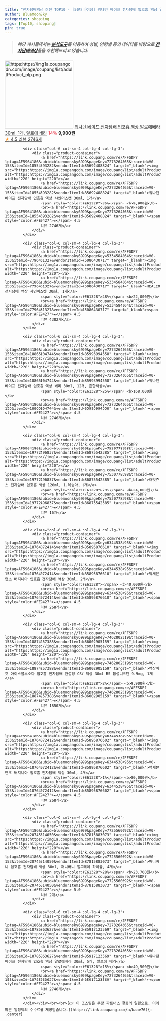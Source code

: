 ```yaml
---
title: "전자담배액상 추천 TOP10 - [50대][여성] 워나던 베이프 전자담배 입호흡 액상 알로에베라 30ml, 1개, 알로에 베라"
author: BlueMoonSky
categories: shopping
tags: [Top10, shopping]
pin: true
---
```


> ##### 해당 게시물에서는 [**분석도구**](https://itemscout.io/)를 이용하여 **성별**, **연령별** 등의 데이터를 바탕으로 [**전자담배액상**](https://link.coupang.com/a/baae76)들을 추천해드리고 있습니다.
<div class="container"><div class="row">
            <div class="col-6 col-sm-4 col-lg-4 col-lg-3">
                <div class="product-container">
                    <a href="https://link.coupang.com/re/AFFSDP?lptag=AF5964186&subid=bluemoonsky6999&pageKey=7273264665&traceid=V0-153&itemId=18554593272&vendorItemId=85692408823" target="_blank"><img src="https:https://img1a.coupangcdn.com/image/coupang/list/adultProduct_plp.png" alt="https:https://img1a.coupangcdn.com/image/coupang/list/adultProduct_plp.png" width="220" height="220"></a>
                    <a href="https://link.coupang.com/re/AFFSDP?lptag=AF5964186&subid=bluemoonsky6999&pageKey=7273264665&traceid=V0-153&itemId=18554593272&vendorItemId=85692408823" target="_blank">워나던 베이프 전자담배 입호흡 액상 알로에베라 30ml, 1개, 알로에 베라</a>
                    <span style="color:#E61328">14%</span> <b>9,900원</b>
                    <br><a href="https://link.coupang.com/re/AFFSDP?lptag=AF5964186&subid=bluemoonsky6999&pageKey=7273264665&traceid=V0-153&itemId=18554593272&vendorItemId=85692408823" target="_blank"><span style="color:#FE9427">★</span> 4.5
                    리뷰 2746개</a>
                </div>
            </div>
            
            <div class="col-6 col-sm-4 col-lg-4 col-lg-3">
                <div class="product-container">
                    <a href="https://link.coupang.com/re/AFFSDP?lptag=AF5964186&subid=bluemoonsky6999&pageKey=7273264665&traceid=V0-153&itemId=18554593282&vendorItemId=85692408824" target="_blank"><img src="https:https://img1a.coupangcdn.com/image/coupang/list/adultProduct_plp.png" alt="https:https://img1a.coupangcdn.com/image/coupang/list/adultProduct_plp.png" width="220" height="220"></a>
                    <a href="https://link.coupang.com/re/AFFSDP?lptag=AF5964186&subid=bluemoonsky6999&pageKey=7273264665&traceid=V0-153&itemId=18554593282&vendorItemId=85692408824" target="_blank">워나던 베이프 전자담배 입호흡 액상 샤인머스캣 30ml, 1개</a>
                    <span style="color:#E61328">35%</span> <b>9,900원</b>
                    <br><a href="https://link.coupang.com/re/AFFSDP?lptag=AF5964186&subid=bluemoonsky6999&pageKey=7273264665&traceid=V0-153&itemId=18554593282&vendorItemId=85692408824" target="_blank"><span style="color:#FE9427">★</span> 4.5
                    리뷰 2746개</a>
                </div>
            </div>
            
            <div class="col-6 col-sm-4 col-lg-4 col-lg-3">
                <div class="product-container">
                    <a href="https://link.coupang.com/re/AFFSDP?lptag=AF5964186&subid=bluemoonsky6999&pageKey=5334584064&traceid=V0-153&itemId=7796431327&vendorItemId=75086430717" target="_blank"><img src="https:https://img1a.coupangcdn.com/image/coupang/list/adultProduct_plp.png" alt="https:https://img1a.coupangcdn.com/image/coupang/list/adultProduct_plp.png" width="220" height="220"></a>
                    <a href="https://link.coupang.com/re/AFFSDP?lptag=AF5964186&subid=bluemoonsky6999&pageKey=5334584064&traceid=V0-153&itemId=7796431327&vendorItemId=75086430717" target="_blank">HEALER 전자담배 액상 샤인머스켓 30ml, 1개</a>
                    <span style="color:#E61328">48%</span> <b>22,000원</b>
                    <br><a href="https://link.coupang.com/re/AFFSDP?lptag=AF5964186&subid=bluemoonsky6999&pageKey=5334584064&traceid=V0-153&itemId=7796431327&vendorItemId=75086430717" target="_blank"><span style="color:#FE9427">★</span> 4.5
                    리뷰 4382개</a>
                </div>
            </div>
            
            <div class="col-6 col-sm-4 col-lg-4 col-lg-3">
                <div class="product-container">
                    <a href="https://link.coupang.com/re/AFFSDP?lptag=AF5964186&subid=bluemoonsky6999&pageKey=7273264665&traceid=V0-153&itemId=18865104744&vendorItemId=85993994558" target="_blank"><img src="https:https://img1a.coupangcdn.com/image/coupang/list/adultProduct_plp.png" alt="https:https://img1a.coupangcdn.com/image/coupang/list/adultProduct_plp.png" width="220" height="220"></a>
                    <a href="https://link.coupang.com/re/AFFSDP?lptag=AF5964186&subid=bluemoonsky6999&pageKey=7273264665&traceid=V0-153&itemId=18865104744&vendorItemId=85993994558" target="_blank">워나던 베이프 전자담배 입호흡 액상 베리 30ml, 12개, 혼합색상</a>
                    <span style="color:#E61328">25%</span> <b>168,000원</b>
                    <br><a href="https://link.coupang.com/re/AFFSDP?lptag=AF5964186&subid=bluemoonsky6999&pageKey=7273264665&traceid=V0-153&itemId=18865104744&vendorItemId=85993994558" target="_blank"><span style="color:#FE9427">★</span> 4.5
                    리뷰 2746개</a>
                </div>
            </div>
            
            <div class="col-6 col-sm-4 col-lg-4 col-lg-3">
                <div class="product-container">
                    <a href="https://link.coupang.com/re/AFFSDP?lptag=AF5964186&subid=bluemoonsky6999&pageKey=7530778398&traceid=V0-153&itemId=19772496837&vendorItemId=86875542385" target="_blank"><img src="https:https://img1a.coupangcdn.com/image/coupang/list/adultProduct_plp.png" alt="https:https://img1a.coupangcdn.com/image/coupang/list/adultProduct_plp.png" width="220" height="220"></a>
                    <a href="https://link.coupang.com/re/AFFSDP?lptag=AF5964186&subid=bluemoonsky6999&pageKey=7530778398&traceid=V0-153&itemId=19772496837&vendorItemId=86875542385" target="_blank">래빗쥬스 전자담배 입호흡 액상 120ml, 1.복숭아, 1개</a>
                    <span style="color:#E61328">79%</span> <b>24,800원</b>
                    <br><a href="https://link.coupang.com/re/AFFSDP?lptag=AF5964186&subid=bluemoonsky6999&pageKey=7530778398&traceid=V0-153&itemId=19772496837&vendorItemId=86875542385" target="_blank"><span style="color:#FE9427">★</span> 4.5
                    리뷰 16개</a>
                </div>
            </div>
            
            <div class="col-6 col-sm-4 col-lg-4 col-lg-3">
                <div class="product-container">
                    <a href="https://link.coupang.com/re/AFFSDP?lptag=AF5964186&subid=bluemoonsky6999&pageKey=6344538495&traceid=V0-153&itemId=18764072414&vendorItemId=85895876610" target="_blank"><img src="https:https://img1a.coupangcdn.com/image/coupang/list/adultProduct_plp.png" alt="https:https://img1a.coupangcdn.com/image/coupang/list/adultProduct_plp.png" width="220" height="220"></a>
                    <a href="https://link.coupang.com/re/AFFSDP?lptag=AF5964186&subid=bluemoonsky6999&pageKey=6344538495&traceid=V0-153&itemId=18764072414&vendorItemId=85895876610" target="_blank">맥세븐 연초 버지니아 입호흡 전자담배 액상 30ml, 2개</a>
                    <span style="color:#E61328"></span> <b>40,000원</b>
                    <br><a href="https://link.coupang.com/re/AFFSDP?lptag=AF5964186&subid=bluemoonsky6999&pageKey=6344538495&traceid=V0-153&itemId=18764072414&vendorItemId=85895876610" target="_blank"><span style="color:#FE9427">★</span> 4.5
                    리뷰 268개</a>
                </div>
            </div>
            
            <div class="col-6 col-sm-4 col-lg-4 col-lg-3">
                <div class="product-container">
                    <a href="https://link.coupang.com/re/AFFSDP?lptag=AF5964186&subid=bluemoonsky6999&pageKey=7462802019&traceid=V0-153&itemId=18874257388&vendorItemId=86002905159" target="_blank"><img src="https:https://img1a.coupangcdn.com/image/coupang/list/adultProduct_plp.png" alt="https:https://img1a.coupangcdn.com/image/coupang/list/adultProduct_plp.png" width="220" height="220"></a>
                    <a href="https://link.coupang.com/re/AFFSDP?lptag=AF5964186&subid=bluemoonsky6999&pageKey=7462802019&traceid=V0-153&itemId=18874257388&vendorItemId=86002905159" target="_blank">액상마켓 아이스블루소다 입호흡 전자담배 완성형 CSV 액상 30ml RS 합성니코틴 9.9mg, 1개</a>
                    <span style="color:#E61328">2%</span> <b>9,900원</b>
                    <br><a href="https://link.coupang.com/re/AFFSDP?lptag=AF5964186&subid=bluemoonsky6999&pageKey=7462802019&traceid=V0-153&itemId=18874257388&vendorItemId=86002905159" target="_blank"><span style="color:#FE9427">★</span> 4.5
                    리뷰 1850개</a>
                </div>
            </div>
            
            <div class="col-6 col-sm-4 col-lg-4 col-lg-3">
                <div class="product-container">
                    <a href="https://link.coupang.com/re/AFFSDP?lptag=AF5964186&subid=bluemoonsky6999&pageKey=6344538495&traceid=V0-153&itemId=18764072412&vendorItemId=85895876602" target="_blank"><img src="https:https://img1a.coupangcdn.com/image/coupang/list/adultProduct_plp.png" alt="https:https://img1a.coupangcdn.com/image/coupang/list/adultProduct_plp.png" width="220" height="220"></a>
                    <a href="https://link.coupang.com/re/AFFSDP?lptag=AF5964186&subid=bluemoonsky6999&pageKey=6344538495&traceid=V0-153&itemId=18764072412&vendorItemId=85895876602" target="_blank">맥세븐 연초 버지니아 입호흡 전자담배 액상 30ml, 4개</a>
                    <span style="color:#E61328">1%</span> <b>80,000원</b>
                    <br><a href="https://link.coupang.com/re/AFFSDP?lptag=AF5964186&subid=bluemoonsky6999&pageKey=6344538495&traceid=V0-153&itemId=18764072412&vendorItemId=85895876602" target="_blank"><span style="color:#FE9427">★</span> 4.5
                    리뷰 268개</a>
                </div>
            </div>
            
            <div class="col-6 col-sm-4 col-lg-4 col-lg-3">
                <div class="product-container">
                    <a href="https://link.coupang.com/re/AFFSDP?lptag=AF5964186&subid=bluemoonsky6999&pageKey=7725560692&traceid=V0-153&itemId=20745514050&vendorItemId=87815883073" target="_blank"><img src="https:https://img1a.coupangcdn.com/image/coupang/list/adultProduct_plp.png" alt="https:https://img1a.coupangcdn.com/image/coupang/list/adultProduct_plp.png" width="220" height="220"></a>
                    <a href="https://link.coupang.com/re/AFFSDP?lptag=AF5964186&subid=bluemoonsky6999&pageKey=7725560692&traceid=V0-153&itemId=20745514050&vendorItemId=87815883073" target="_blank">퍼니버니 입호흡 전자담배 액상 30ml, 퍼니버니 얼그레이 하이볼, 4개</a>
                    <span style="color:#E61328">28%</span> <b>23,700원</b>
                    <br><a href="https://link.coupang.com/re/AFFSDP?lptag=AF5964186&subid=bluemoonsky6999&pageKey=7725560692&traceid=V0-153&itemId=20745514050&vendorItemId=87815883073" target="_blank"><span style="color:#FE9427">★</span> 5.0
                    리뷰 2개</a>
                </div>
            </div>
            
            <div class="col-6 col-sm-4 col-lg-4 col-lg-3">
                <div class="product-container">
                    <a href="https://link.coupang.com/re/AFFSDP?lptag=AF5964186&subid=bluemoonsky6999&pageKey=7273264665&traceid=V0-153&itemId=18785863627&vendorItemId=85917123569" target="_blank"><img src="https:https://img1a.coupangcdn.com/image/coupang/list/adultProduct_plp.png" alt="https:https://img1a.coupangcdn.com/image/coupang/list/adultProduct_plp.png" width="220" height="220"></a>
                    <a href="https://link.coupang.com/re/AFFSDP?lptag=AF5964186&subid=bluemoonsky6999&pageKey=7273264665&traceid=V0-153&itemId=18785863627&vendorItemId=85917123569" target="_blank">워나던 베이프 전자담배 입호흡 액상 알로에베라 30ml, 5개, 알로에 베라</a>
                    <span style="color:#E61328">15%</span> <b>49,500원</b>
                    <br><a href="https://link.coupang.com/re/AFFSDP?lptag=AF5964186&subid=bluemoonsky6999&pageKey=7273264665&traceid=V0-153&itemId=18785863627&vendorItemId=85917123569" target="_blank"><span style="color:#FE9427">★</span> 4.5
                    리뷰 2746개</a>
                </div>
            </div>
            </div></div><br><br>[👉 이 포스팅은 쿠팡 파트너스 활동의 일환으로, 이에 따른 일정액의 수수료를 제공받습니다.](https://link.coupang.com/a/baae76){: .center}